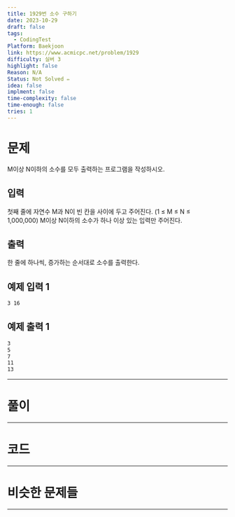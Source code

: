 ```yaml
---
title: 1929번 소수 구하기
date: 2023-10-29
draft: false
tags:
  - CodingTest
Platform: Baekjoon
link: https://www.acmicpc.net/problem/1929
difficulty: 실버 3
highlight: false
Reason: N/A
Status: Not Solved ✏️
idea: false
implment: false
time-complexity: false
time-enough: false
tries: 1
---
```

# 문제

M이상 N이하의 소수를 모두 출력하는 프로그램을 작성하시오.

## 입력

첫째 줄에 자연수 M과 N이 빈 칸을 사이에 두고 주어진다. (1 ≤ M ≤ N ≤ 1,000,000) M이상 N이하의 소수가 하나 이상 있는 입력만 주어진다.

## 출력

한 줄에 하나씩, 증가하는 순서대로 소수를 출력한다.

## 예제 입력 1 

```bash
3 16
```

## 예제 출력 1 

```bash
3
5
7
11
13
```


___

# 풀이





____

# 코드






___

# 비슷한 문제들






___
